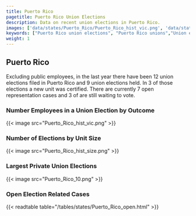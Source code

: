 ```yaml
---
title: Puerto Rico
pagetitle: Puerto Rico Union Elections
description: Data on recent union elections in Puerto Rico.
images: ['data/states/Puerto_Rico/Puerto_Rico_hist_vic.png', 'data/states/Puerto_Rico/Puerto_Rico_hist_size.png', 'data/states/Puerto_Rico/Puerto_Rico_10.png']
keywords: ["Puerto Rico union elections", "Puerto Rico unions","Union elections"]
weight: 1
---
```

##  Puerto Rico

Excluding public employees, in the last year there have been 12 union elections filed in Puerto Rico and 9 union elections held. In 3 of those elections a new unit was certified. There are currently 7 open representation cases and 3 of are still waiting to vote.

### Number Employees in a Union Election by Outcome
{{< image src="Puerto_Rico_hist_vic.png" >}}

### Number of Elections by Unit Size
{{< image src="Puerto_Rico_hist_size.png" >}}

### Largest Private Union Elections
{{< image src="Puerto_Rico_10.png" >}}

### Open Election Related Cases
{{< readtable table="/tables/states/Puerto_Rico_open.html" >}}

